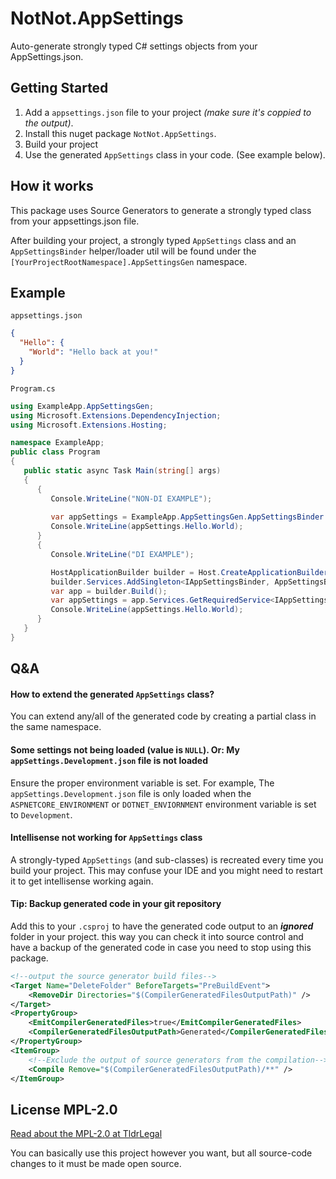 # NotNot.AppSettings
Auto-generate strongly typed C# settings objects from your AppSettings.json.

## Getting Started

1) Add a `appsettings.json` file to your project *(make sure it's coppied to the output)*.
2) Install this nuget package `NotNot.AppSettings`.
3) Build your project
4) Use the generated `AppSettings` class in your code. (See example below).
   

## How it works

This package uses Source Generators to generate a strongly typed class from your appsettings.json file.

After building your project, a strongly typed `AppSettings` class and an `AppSettingsBinder` helper/loader util will be found 
under the `[YourProjectRootNamespace].AppSettingsGen` namespace.

## Example

`appsettings.json`

```json
{
  "Hello": {
	"World": "Hello back at you!"
  }
}
```

`Program.cs`

```csharp
using ExampleApp.AppSettingsGen;
using Microsoft.Extensions.DependencyInjection;
using Microsoft.Extensions.Hosting;

namespace ExampleApp;
public class Program
{ 
   public static async Task Main(string[] args)
   {
      {
         Console.WriteLine("NON-DI EXAMPLE");
                  
         var appSettings = ExampleApp.AppSettingsGen.AppSettingsBinder.LoadDirect();
         Console.WriteLine(appSettings.Hello.World);         
      }
      {
         Console.WriteLine("DI EXAMPLE");

         HostApplicationBuilder builder = Host.CreateApplicationBuilder(args);
         builder.Services.AddSingleton<IAppSettingsBinder, AppSettingsBinder>();
         var app = builder.Build();
         var appSettings = app.Services.GetRequiredService<IAppSettingsBinder>().AppSettings;
         Console.WriteLine(appSettings.Hello.World);
      }
   }
}
```


## Q&A

#### How to extend the generated `AppSettings` class?

You can extend any/all of the generated code by creating a partial class in the same namespace.

#### Some settings not being loaded (value is `NULL`). Or:  My `appSettings.Development.json` file is not loaded

Ensure the proper environment variable is set.   For example, The `appSettings.Development.json` file is only loaded when the `ASPNETCORE_ENVIRONMENT` 
or `DOTNET_ENVIORNMENT` environment variable is set to `Development`.

#### Intellisense not working for `AppSettings` class

A strongly-typed `AppSettings` (and sub-classes) is recreated every time you build your project. 
This may confuse your IDE and you might need to restart it to get intellisense working again.

#### Tip: Backup generated code in your git repository

Add this to your `.csproj` to have the generated code output to an ***ignored*** folder in your project.
this way you can check it into source control and have a backup of the generated code in case you need to stop using this package.
```xml
<!--output the source generator build files-->
<Target Name="DeleteFolder" BeforeTargets="PreBuildEvent">
	<RemoveDir Directories="$(CompilerGeneratedFilesOutputPath)" />
</Target>	
<PropertyGroup>
	<EmitCompilerGeneratedFiles>true</EmitCompilerGeneratedFiles>
	<CompilerGeneratedFilesOutputPath>Generated</CompilerGeneratedFilesOutputPath>
</PropertyGroup>
<ItemGroup>
	<!--Exclude the output of source generators from the compilation-->
	<Compile Remove="$(CompilerGeneratedFilesOutputPath)/**" />
</ItemGroup>
```



## License MPL-2.0

[Read about the MPL-2.0 at TldrLegal](https://www.tldrlegal.com/license/mozilla-public-license-2-0-mpl-2)

You can basically use this project however you want, but all source-code changes to it must be made open source.